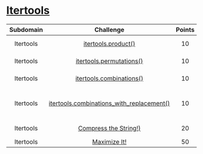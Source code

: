 # [Itertools](https://www.hackerrank.com/domains/python?badge_type=python&filters%5Bsubdomains%5D%5B%5D=py-itertools)

| Subdomain |                                                          Challenge                                                         | Points |                                                                                          Solution                                                                                         |
|:---:|:--------------------------------------------------------------------------------------------------------------------------:|:------:|:-----------------------------------------------------------------------------------------------------------------------------------------------------------------------------------------:|
|  Itertools  | [itertools.product()](https://www.hackerrank.com/challenges/itertools-product/problem)                                       |  10   | [itertools-product.py](https://github.com/Shogun89/Hackerrank/blob/master/Python/Itertools/itertools-product.py)               | 
|  Itertools  | [itertools.permutations()](https://www.hackerrank.com/challenges/itertools-permutations/problem)                          |  10   | [itertools-permutations.py](https://github.com/Shogun89/Hackerrank/blob/master/Python/Itertools/itertools-permutations.py)               | 
|  Itertools  | [itertools.combinations()](https://www.hackerrank.com/challenges/itertools-combinations/problem)                                       |  10   | [itertools-combinations.py](https://github.com/Shogun89/Hackerrank/blob/master/Python/Itertools/itertools-combinations.py)               | 
|  Itertools  | [itertools.combinations_with_replacement()](https://www.hackerrank.com/challenges/itertools-combinations-with-replacement/problem)                                       |  10   | [itertools-combinations-with-replacement.py](https://github.com/Shogun89/Hackerrank/blob/master/Python/Itertools/itertools-combinations-with-replacement.py)               | 
|  Itertools  | [Compress the String!)](https://www.hackerrank.com/challenges/compress-the-string/problem)                                       |  20   | [compress-the-string.py](https://github.com/Shogun89/Hackerrank/blob/master/Python/Itertools/compress-the-string.py)               | 
|  Itertools  | [Maximize It!](https://www.hackerrank.com/challenges/maximize-it/problem)                                       |  50   | [maximize-it.py](https://github.com/Shogun89/Hackerrank/blob/master/Python/Itertools/maximize-it.py)               | 
